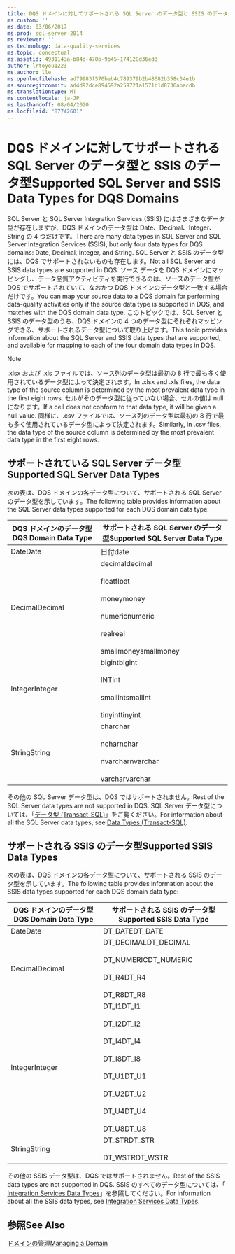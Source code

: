 ```yaml
---
title: DQS ドメインに対してサポートされる SQL Server のデータ型と SSIS のデータ型 | Microsoft Docs
ms.custom: ''
ms.date: 03/06/2017
ms.prod: sql-server-2014
ms.reviewer: ''
ms.technology: data-quality-services
ms.topic: conceptual
ms.assetid: 4931143a-b84d-478b-9b45-174128d36ed3
author: lrtoyou1223
ms.author: lle
ms.openlocfilehash: ad79983f570beb4c789379b2b48682b358c34e1b
ms.sourcegitcommit: ad4d92dce894592a259721a1571b1d8736abacdb
ms.translationtype: MT
ms.contentlocale: ja-JP
ms.lasthandoff: 08/04/2020
ms.locfileid: "87742601"
---
```

# <a name="supported-sql-server-and-ssis-data-types-for-dqs-domains"></a><span data-ttu-id="8075b-102">DQS ドメインに対してサポートされる SQL Server のデータ型と SSIS のデータ型</span><span class="sxs-lookup"><span data-stu-id="8075b-102">Supported SQL Server and SSIS Data Types for DQS Domains</span></span>
  <span data-ttu-id="8075b-103">SQL Server と SQL Server Integration Services (SSIS) にはさまざまなデータ型が存在しますが、DQS ドメインのデータ型は Date、Decimal、Integer、String の 4 つだけです。</span><span class="sxs-lookup"><span data-stu-id="8075b-103">There are many data types in SQL Server and SQL Server Integration Services (SSIS), but only four data types for DQS domains: Date, Decimal, Integer, and String.</span></span> <span data-ttu-id="8075b-104">SQL Server と SSIS のデータ型には、DQS でサポートされないものも存在します。</span><span class="sxs-lookup"><span data-stu-id="8075b-104">Not all SQL Server and SSIS data types are supported in DQS.</span></span> <span data-ttu-id="8075b-105">ソース データを DQS ドメインにマッピングし、データ品質アクティビティを実行できるのは、ソースのデータ型が DQS でサポートされていて、なおかつ DQS ドメインのデータ型と一致する場合だけです。</span><span class="sxs-lookup"><span data-stu-id="8075b-105">You can map your source data to a DQS domain for performing data-quality activities only if the source data type is supported in DQS, and matches with the DQS domain data type.</span></span> <span data-ttu-id="8075b-106">このトピックでは、SQL Server と SSIS のデータ型のうち、DQS ドメインの 4 つのデータ型にそれぞれマッピングできる、サポートされるデータ型について取り上げます。</span><span class="sxs-lookup"><span data-stu-id="8075b-106">This topic provides information about the SQL Server and SSIS data types that are supported, and available for mapping to each of the four domain data types in DQS.</span></span>  
  
> [!NOTE]  
>  <span data-ttu-id="8075b-107">.xlsx および .xls ファイルでは、ソース列のデータ型は最初の 8 行で最も多く使用されているデータ型によって決定されます。</span><span class="sxs-lookup"><span data-stu-id="8075b-107">In .xlsx and .xls files, the data type of the source column is determined by the most prevalent data type in the first eight rows.</span></span> <span data-ttu-id="8075b-108">セルがそのデータ型に従っていない場合、セルの値は null になります。</span><span class="sxs-lookup"><span data-stu-id="8075b-108">If a cell does not conform to that data type, it will be given a null value.</span></span> <span data-ttu-id="8075b-109">同様に、.csv ファイルでは、ソース列のデータ型は最初の 8 行で最も多く使用されているデータ型によって決定されます。</span><span class="sxs-lookup"><span data-stu-id="8075b-109">Similarly, in .csv files, the data type of the source column is determined by the most prevalent data type in the first eight rows.</span></span>  
  
##  <a name="supported-sql-server-data-types"></a><a name="SQLServer"></a><span data-ttu-id="8075b-110">サポートされている SQL Server データ型</span><span class="sxs-lookup"><span data-stu-id="8075b-110">Supported SQL Server Data Types</span></span>  
 <span data-ttu-id="8075b-111">次の表は、DQS ドメインの各データ型について、サポートされる SQL Server のデータ型を示しています。</span><span class="sxs-lookup"><span data-stu-id="8075b-111">The following table provides information about the SQL Server data types supported for each DQS domain data type:</span></span>  
  
|<span data-ttu-id="8075b-112">DQS ドメインのデータ型</span><span class="sxs-lookup"><span data-stu-id="8075b-112">DQS Domain Data Type</span></span>|<span data-ttu-id="8075b-113">サポートされる SQL Server のデータ型</span><span class="sxs-lookup"><span data-stu-id="8075b-113">Supported SQL Server Data Type</span></span>|  
|--------------------------|------------------------------------|  
|<span data-ttu-id="8075b-114">Date</span><span class="sxs-lookup"><span data-stu-id="8075b-114">Date</span></span>|<span data-ttu-id="8075b-115">日付</span><span class="sxs-lookup"><span data-stu-id="8075b-115">date</span></span>|  
|<span data-ttu-id="8075b-116">Decimal</span><span class="sxs-lookup"><span data-stu-id="8075b-116">Decimal</span></span>|<span data-ttu-id="8075b-117">decimal</span><span class="sxs-lookup"><span data-stu-id="8075b-117">decimal</span></span><br /><br /> <span data-ttu-id="8075b-118">float</span><span class="sxs-lookup"><span data-stu-id="8075b-118">float</span></span><br /><br /> <span data-ttu-id="8075b-119">money</span><span class="sxs-lookup"><span data-stu-id="8075b-119">money</span></span><br /><br /> <span data-ttu-id="8075b-120">numeric</span><span class="sxs-lookup"><span data-stu-id="8075b-120">numeric</span></span><br /><br /> <span data-ttu-id="8075b-121">real</span><span class="sxs-lookup"><span data-stu-id="8075b-121">real</span></span><br /><br /> <span data-ttu-id="8075b-122">smallmoney</span><span class="sxs-lookup"><span data-stu-id="8075b-122">smallmoney</span></span>|  
|<span data-ttu-id="8075b-123">Integer</span><span class="sxs-lookup"><span data-stu-id="8075b-123">Integer</span></span>|<span data-ttu-id="8075b-124">bigint</span><span class="sxs-lookup"><span data-stu-id="8075b-124">bigint</span></span><br /><br /> <span data-ttu-id="8075b-125">INT</span><span class="sxs-lookup"><span data-stu-id="8075b-125">int</span></span><br /><br /> <span data-ttu-id="8075b-126">smallint</span><span class="sxs-lookup"><span data-stu-id="8075b-126">smallint</span></span><br /><br /> <span data-ttu-id="8075b-127">tinyint</span><span class="sxs-lookup"><span data-stu-id="8075b-127">tinyint</span></span>|  
|<span data-ttu-id="8075b-128">String</span><span class="sxs-lookup"><span data-stu-id="8075b-128">String</span></span>|<span data-ttu-id="8075b-129">char</span><span class="sxs-lookup"><span data-stu-id="8075b-129">char</span></span><br /><br /> <span data-ttu-id="8075b-130">nchar</span><span class="sxs-lookup"><span data-stu-id="8075b-130">nchar</span></span><br /><br /> <span data-ttu-id="8075b-131">nvarchar</span><span class="sxs-lookup"><span data-stu-id="8075b-131">nvarchar</span></span><br /><br /> <span data-ttu-id="8075b-132">varchar</span><span class="sxs-lookup"><span data-stu-id="8075b-132">varchar</span></span>|  
  
 <span data-ttu-id="8075b-133">その他の SQL Server データ型は、DQS ではサポートされません。</span><span class="sxs-lookup"><span data-stu-id="8075b-133">Rest of the SQL Server data types are not supported in DQS.</span></span> <span data-ttu-id="8075b-134">SQL Server データ型については、「[データ型 &#40;Transact-SQL&#41;](/sql/t-sql/data-types/data-types-transact-sql)」をご覧ください。</span><span class="sxs-lookup"><span data-stu-id="8075b-134">For information about all the SQL Server data types, see [Data Types &#40;Transact-SQL&#41;](/sql/t-sql/data-types/data-types-transact-sql).</span></span>  
  
##  <a name="supported-ssis-data-types"></a><a name="SSIS"></a><span data-ttu-id="8075b-135">サポートされる SSIS のデータ型</span><span class="sxs-lookup"><span data-stu-id="8075b-135">Supported SSIS Data Types</span></span>  
 <span data-ttu-id="8075b-136">次の表は、DQS ドメインの各データ型について、サポートされる SSIS のデータ型を示しています。</span><span class="sxs-lookup"><span data-stu-id="8075b-136">The following table provides information about the SSIS data types supported for each DQS domain data type:</span></span>  
  
|<span data-ttu-id="8075b-137">DQS ドメインのデータ型</span><span class="sxs-lookup"><span data-stu-id="8075b-137">DQS Domain Data Type</span></span>|<span data-ttu-id="8075b-138">サポートされる SSIS のデータ型</span><span class="sxs-lookup"><span data-stu-id="8075b-138">Supported SSIS Data Type</span></span>|  
|--------------------------|------------------------------|  
|<span data-ttu-id="8075b-139">Date</span><span class="sxs-lookup"><span data-stu-id="8075b-139">Date</span></span>|<span data-ttu-id="8075b-140">DT_DATE</span><span class="sxs-lookup"><span data-stu-id="8075b-140">DT_DATE</span></span>|  
|<span data-ttu-id="8075b-141">Decimal</span><span class="sxs-lookup"><span data-stu-id="8075b-141">Decimal</span></span>|<span data-ttu-id="8075b-142">DT_DECIMAL</span><span class="sxs-lookup"><span data-stu-id="8075b-142">DT_DECIMAL</span></span><br /><br /> <span data-ttu-id="8075b-143">DT_NUMERIC</span><span class="sxs-lookup"><span data-stu-id="8075b-143">DT_NUMERIC</span></span><br /><br /> <span data-ttu-id="8075b-144">DT_R4</span><span class="sxs-lookup"><span data-stu-id="8075b-144">DT_R4</span></span><br /><br /> <span data-ttu-id="8075b-145">DT_R8</span><span class="sxs-lookup"><span data-stu-id="8075b-145">DT_R8</span></span>|  
|<span data-ttu-id="8075b-146">Integer</span><span class="sxs-lookup"><span data-stu-id="8075b-146">Integer</span></span>|<span data-ttu-id="8075b-147">DT_I1</span><span class="sxs-lookup"><span data-stu-id="8075b-147">DT_I1</span></span><br /><br /> <span data-ttu-id="8075b-148">DT_I2</span><span class="sxs-lookup"><span data-stu-id="8075b-148">DT_I2</span></span><br /><br /> <span data-ttu-id="8075b-149">DT_I4</span><span class="sxs-lookup"><span data-stu-id="8075b-149">DT_I4</span></span><br /><br /> <span data-ttu-id="8075b-150">DT_I8</span><span class="sxs-lookup"><span data-stu-id="8075b-150">DT_I8</span></span><br /><br /> <span data-ttu-id="8075b-151">DT_U1</span><span class="sxs-lookup"><span data-stu-id="8075b-151">DT_U1</span></span><br /><br /> <span data-ttu-id="8075b-152">DT_U2</span><span class="sxs-lookup"><span data-stu-id="8075b-152">DT_U2</span></span><br /><br /> <span data-ttu-id="8075b-153">DT_U4</span><span class="sxs-lookup"><span data-stu-id="8075b-153">DT_U4</span></span><br /><br /> <span data-ttu-id="8075b-154">DT_U8</span><span class="sxs-lookup"><span data-stu-id="8075b-154">DT_U8</span></span>|  
|<span data-ttu-id="8075b-155">String</span><span class="sxs-lookup"><span data-stu-id="8075b-155">String</span></span>|<span data-ttu-id="8075b-156">DT_STR</span><span class="sxs-lookup"><span data-stu-id="8075b-156">DT_STR</span></span><br /><br /> <span data-ttu-id="8075b-157">DT_WSTR</span><span class="sxs-lookup"><span data-stu-id="8075b-157">DT_WSTR</span></span>|  
  
 <span data-ttu-id="8075b-158">その他の SSIS データ型は、DQS ではサポートされません。</span><span class="sxs-lookup"><span data-stu-id="8075b-158">Rest of the SSIS data types are not supported in DQS.</span></span> <span data-ttu-id="8075b-159">SSIS のすべてのデータ型については、「 [Integration Services Data Types](../integration-services/data-flow/integration-services-data-types.md)」を参照してください。</span><span class="sxs-lookup"><span data-stu-id="8075b-159">For information about all the SSIS data types, see [Integration Services Data Types](../integration-services/data-flow/integration-services-data-types.md).</span></span>  
  
## <a name="see-also"></a><span data-ttu-id="8075b-160">参照</span><span class="sxs-lookup"><span data-stu-id="8075b-160">See Also</span></span>  
 [<span data-ttu-id="8075b-161">ドメインの管理</span><span class="sxs-lookup"><span data-stu-id="8075b-161">Managing a Domain</span></span>](../../2014/data-quality-services/managing-a-domain.md)  
  
  

